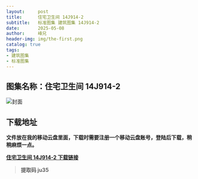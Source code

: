 ```yaml
---
layout:     post
title:      住宅卫生间 14J914-2
subtitle:   标准图集 建筑图集 14J914-2
date:       2025-05-08
author:     峰兄
header-img: img/the-first.png
catalog: true
tags:
- 建筑图集
- 标准图集
---
```

## 图集名称：住宅卫生间 14J914-2
![封面](https://pic1.imgdb.cn/item/681c080b58cb8da5c8e402da.jpg)

## 下载地址 ##
**文件放在我的移动云盘里面，下载时需要注册一个移动云盘账号，登陆后下载，稍稍麻烦一点。**  
  
[**住宅卫生间 14J914-2 下载链接**](https://caiyun.139.com/m/i?2nc6o9r71aJia)

> **提取码 ju35**

